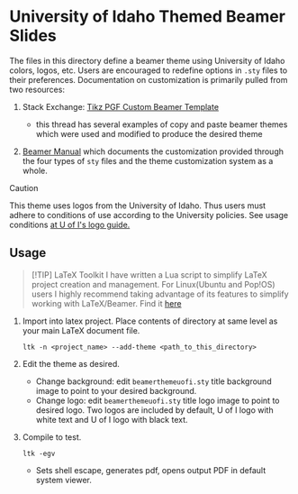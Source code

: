 # University of Idaho Themed Beamer Slides
The files in this directory define a beamer theme using University of Idaho colors, logos, etc. Users are encouraged to redefine options in `.sty` files to their preferences. Documentation on customization is primarily pulled from two resources:

1. Stack Exchange: [Tikz PGF Custom Beamer Template](https://tex.stackexchange.com/questions/146529/design-a-custom-beamer-theme-from-scratch)

    - this thread has several examples of copy and paste beamer themes which were used and modified to produce the desired theme
  
2. [Beamer Manual](https://www.beamer.plus/home.html) which documents the customization provided through the four types of `sty` files and the theme customization system as a whole.

>[!CAUTION]
> This theme uses logos from the University of Idaho. Thus users must adhere to conditions of use according to the University policies. See usage conditions [at U of I's logo guide.](https://www.uidaho.edu/brand/brand-style-guide#logo)

## Usage
>[!TIP] LaTeX Toolkit
> I have written a Lua script to simplify LaTeX project creation and management. For Linux(Ubuntu and Pop!OS) users I highly recommend taking advantage of its features to simplify working with LaTeX/Beamer. Find it [here](https://github.com/grwells/latex-toolkit.git)

1. Import into latex project. Place contents of directory at same level as your main LaTeX document file.

    `ltk -n <project_name> --add-theme <path_to_this_directory>`

2. Edit the theme as desired.

    - Change background: edit `beamerthemeuofi.sty` title background image to point to your desired background.
    - Change logo: edit `beamerthemeuofi.sty` title logo image to point to desired logo. Two logos are included by default, U of I logo with white text and U of I logo with black text.

3. Compile to test.

    `ltk -egv`

    - Sets shell escape, generates pdf, opens output PDF in default system viewer.
